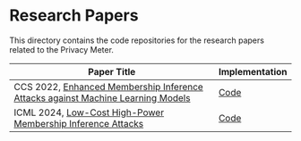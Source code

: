 # Research Papers

This directory contains the code repositories for the research papers related to the Privacy Meter.

| Paper Title | Implementation |
| --- | --- |
| CCS 2022, [Enhanced Membership Inference Attacks against Machine Learning Models](https://dl.acm.org/doi/abs/10.1145/3548606.3560675) | [Code](https://github.com/privacytrustlab/ml_privacy_meter/tree/295e7e37e889e12df4083b812f71ed2e2ddd8b4a/research/2022_enhanced_mia) |
| ICML 2024, [Low-Cost High-Power Membership Inference Attacks](https://openreview.net/pdf?id=sT7UJh5CTc)| [Code](https://github.com/privacytrustlab/ml_privacy_meter/tree/d32734161a3395211fe5f3cd461932290b1fafbe/research/2024_rmia) |
